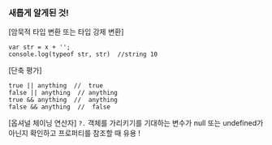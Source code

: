 ### 새롭게 알게된 것!

[암묵적 타입 변환 또는 타입 강제 변환]

```
var str = x + '';
console.log(typeof str, str)  //string 10

```

[단축 평가]

```
true || anything  //  true
false || anything  // anything
true && anything  //  anything
false && anything  //  false

```

[옵셔널 체이닝 연산자]
`?.` 객체를 가리키기를 기대하는 변수가 null 또는 undefined가 아닌지 확인하고 프로퍼티를 참조할 때 유용 !
